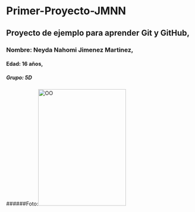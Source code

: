 # Primer-Proyecto-JMNN
## Proyecto de ejemplo para aprender Git y GitHub, 
### Nombre: Neyda Nahomi Jimenez Martinez, 
#### Edad: 16 años, 
##### Grupo: 5D
######Foto:<img width="236" height="314" alt="OO" src="https://github.com/user-attachments/assets/087509e0-54ee-49f1-a00e-b2d4ab5533e0"/>
